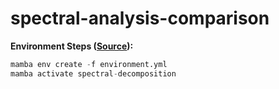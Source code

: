 # spectral-analysis-comparison

**Environment Steps ([Source](https://github.com/bloniaszp/spectral-decomposition)):**

```python
mamba env create -f environment.yml
mamba activate spectral-decomposition
